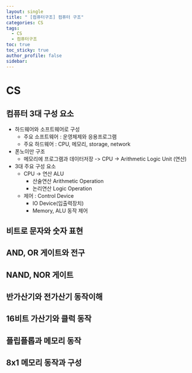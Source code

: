 ```yaml
---
layout: single
title: " [컴퓨터구조] 컴퓨터 구조"
categories: CS
tags:
  - CS
  - 컴퓨터구조
toc: true
toc_sticky: true
author_profile: false
sidebar:
---
```

# CS
## 컴퓨터 3대 구성 요소

- 하드웨어와 소프트웨어로 구성
	- 주요 소프트웨어 : 운영체제와 응용프로그램
	- 주요 하드웨어 : CPU, 메모리, storage, network
- 폰노이만 구조
	- 메모리에 프로그램과 데이터저장 -> CPU -> Arithmetic Logic Unit (연산)
- 3대 주요 구성 요소
	- CPU -> 연산 ALU
		- 산술연산 Arithmetic Operation
		- 논리연산 Logic Operation
	- 제어 : Control Device
		- IO Device(입출력장치)
		- Memory, ALU 동작 제어

## 비트로 문자와 숫자 표현


## AND, OR 게이트와 전구


## NAND, NOR 게이트 


## 반가산기와 전가산기 동작이해

## 16비트 가산기와 클럭 동작

## 플립플롭과 메모리 동작 

## 8x1 메모리 동작과 구성


